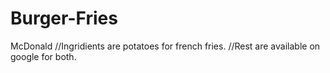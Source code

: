 # Burger-Fries
McDonald
//Ingridients are potatoes for french fries.
//Rest are available on google for both.
